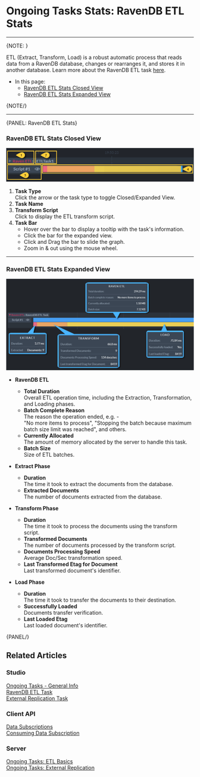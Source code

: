 ﻿# Ongoing Tasks Stats: RavenDB ETL Stats
---

{NOTE: }

ETL (Extract, Transform, Load) is a robust automatic process that reads data from 
a RavenDB database, changes or rearranges it, and stores it in another database.
Learn more about the RavenDB ETL task [here](../../../../studio/database/tasks/ongoing-tasks/ravendb-etl-task).  

* In this page:  
    * [RavenDB ETL Stats Closed View](../../../../studio/database/stats/ongoing-tasks-stats/ravendb-etl-stats#ravendb-etl-stats-closed-view)  
    * [RavenDB ETL Stats Expanded View](../../../../studio/database/stats/ongoing-tasks-stats/ravendb-etl-stats#ravendb-etl-stats-expanded-view)  

{NOTE/}

---

{PANEL: RavenDB ETL Stats}

### RavenDB ETL Stats Closed View

![RavenDB ETL Stats Closed View](images/stats-view-09-etl-closed-view.png "RavenDB ETL Stats Closed View")

1. **Task Type**  
   Click the arrow or the task type to toggle Closed/Expanded View.  
2. **Task Name**  
3. **Transform Script**  
   Click to display the ETL transform script.  
4. **Task Bar**  
    * Hover over the bar to display a tooltip with the task's information.  
    * Click the bar for the expanded view.  
    * Click and Drag the bar to slide the graph.  
    * Zoom in & out using the mouse wheel.  

---

### RavenDB ETL Stats Expanded View
![RavenDB ETL Stats Expanded View](images/stats-view-10-etl-expanded-view.png "RavenDB ETL Stats Expanded View")

* **RavenDB ETL**  
   * **Total Duration**  
     Overall ETL operation time, including the Extraction, 
     Transformation, and Loading phases.  
   * **Batch Complete Reason**  
     The reason the operation ended, e.g. -  
     "No more items to process", 
     "Stopping the batch because maximum batch size limit was reached", and others.  
   * **Currently Allocated**  
     The amount of memory allocated by the server to handle this task.  
   * **Batch Size**  
     Size of ETL batches.  

* **Extract Phase**  
   * **Duration**  
     The time it took to extract the documents from the database.  
   * **Extracted Documents**  
     The number of documents extracted from the database.  

* **Transform Phase**  
   * **Duration**  
     The time it took to process the documents using the transform script.  
   * **Transformed Documents**  
     The number of documents processed by the transform script.  
   * **Documents Processing Speed**  
     Average Doc/Sec transformation speed.  
   * **Last Transformed Etag for Document**  
     Last transformed document's identifier.  

* **Load Phase**  
   * **Duration**  
     The time it took to transfer the documents to their destination.  
   * **Successfully Loaded**  
     Documents transfer verification.  
   * **Last Loaded Etag**  
     Last loaded document's identifier.  

{PANEL/}


## Related Articles  

### Studio  
[Ongoing Tasks - General Info](../../../../studio/database/tasks/ongoing-tasks/general-info)  
[RavenDB ETL Task](../../../../studio/database/tasks/ongoing-tasks/ravendb-etl-task)  
[External Replication Task](../../../../studio/database/tasks/ongoing-tasks/external-replication-task)  
### Client API  
[Data Subscriptions](../../../../client-api/data-subscriptions/what-are-data-subscriptions)  
[Consuming Data Subscription](../../../../client-api/data-subscriptions/consumption/how-to-consume-data-subscription)  

### Server  
[Ongoing Tasks: ETL Basics](../../../../server/ongoing-tasks/etl/basics#ongoing-tasks-etl-basics)  
[Ongoing Tasks: External Replication](../../../../server/ongoing-tasks/external-replication)  
